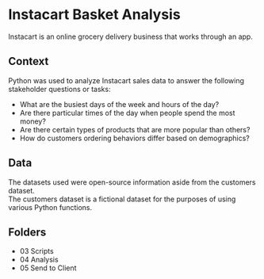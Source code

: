 # Instacart Basket Analysis

Instacart is an online grocery delivery business that works through an app. 

## Context
Python was used to analyze Instacart sales data to answer the following stakeholder questions or tasks:

- What are the busiest days of the week and hours of the day? 
- Are there particular times of the day when people spend the most money? 
- Are there certain types of products that are more popular than others? 
- How do customers ordering behaviors differ based on demographics?

## Data

The datasets used were open-source information aside from the customers dataset. <br>
The customers dataset is a fictional dataset for the purposes of using various Python functions.

## Folders

- 03 Scripts
- 04 Analysis 
- 05 Send to Client

